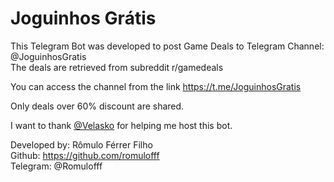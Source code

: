 <h1> Joguinhos Grátis </h1>

This Telegram Bot was developed to post Game Deals to Telegram Channel: @JoguinhosGratis<br>
The deals are retrieved from subreddit r/gamedeals <br>

You can access the channel from the link https://t.me/JoguinhosGratis <br>

Only deals over 60% discount are shared. <br>

I want to thank [@Velasko](https://github.com/velasko) for helping me host this bot.

Developed by: Rômulo Férrer Filho<br>
Github: https://github.com/romulofff<br>
Telegram: @Romulofff
